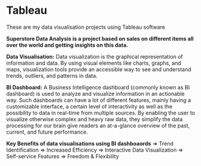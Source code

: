 # Tableau
These are my data visualisation projects using Tableau software 

**Superstore Data Analysis is a project based on sales on different items all over the world and getting insights on this data.**

**Data Visualisation:** Data visualization is the graphical representation of information and data. By using visual elements like charts, graphs, and maps, 
visualization tools provide an accessible way to see and understand trends, outliers, and patterns in data.

**BI Dashboard:** A Business Intelligence dashboard (commonly known as BI dashboard) is used to analyze and visualize information in an actionable way.
Such dashboards can have a lot of different features, mainly having a customizable interface, a certain level of interactivity as well as the possibility to 
data in real-time from multiple sources. By enabling the user to visualize otherwise complex and heavy raw data, they simplify the data processing for our brain 
give readers an at-a-glance overview of the past, current, and future performance.

**Key Benefits of data visualisations using BI dashboaords**
=> Trend Identification
=> Increased Efficiency
=> Interactive Data Visualization
=> Self-service Features
=> Freedom & Flexibility




